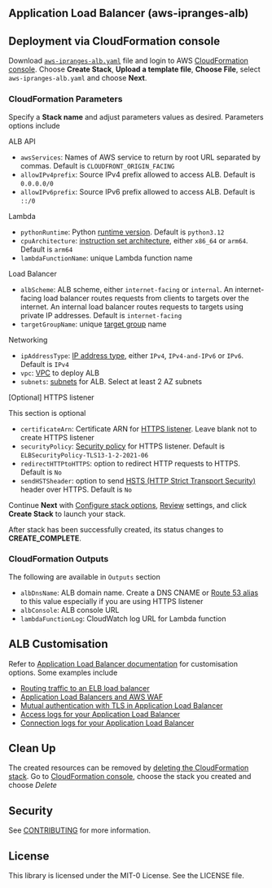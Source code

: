 ## Application Load Balancer (aws-ipranges-alb)

## Deployment via CloudFormation console
Download [`aws-ipranges-alb.yaml`](aws-ipranges-alb.yaml) file and login to AWS [CloudFormation console](https://console.aws.amazon.com/cloudformation/home#/stacks/create/template). Choose **Create Stack**, **Upload a template file**, **Choose File**, select `aws-ipranges-alb.yaml` and choose **Next**.

### CloudFormation Parameters
Specify a **Stack name** and adjust parameters values as desired. Parameters options include

ALB API
- `awsServices`: Names of AWS service to return by root URL separated by commas. Default is `CLOUDFRONT_ORIGIN_FACING`
- `allowIPv4prefix`: Source IPv4 prefix allowed to access ALB. Default is `0.0.0.0/0`
- `allowIPv6prefix`: Source IPv6 prefix allowed to access ALB. Default is `::/0`

Lambda
- `pythonRuntime`: Python [runtime version](https://docs.aws.amazon.com/lambda/latest/dg/lambda-python.html). Default is `python3.12`
- `cpuArchitecture`: [instruction set architecture](https://docs.aws.amazon.com/lambda/latest/dg/foundation-arch.html), either `x86_64` or `arm64`. Default is `arm64`
- `lambdaFunctionName`: unique Lambda function name

Load Balancer
- `albScheme`: ALB scheme, either `internet-facing` or `internal`. An internet-facing load balancer routes requests from clients to targets over the internet. An internal load balancer routes requests to targets using private IP addresses. Default is `internet-facing`
- `targetGroupName`: unique [target group](https://docs.aws.amazon.com/elasticloadbalancing/latest/application/load-balancer-target-groups.html) name

Networking
- `ipAddressType`: [IP address type](https://docs.aws.amazon.com/elasticloadbalancing/latest/application/application-load-balancers.html#ip-address-type), either `IPv4`, `IPv4-and-IPv6` or `IPv6`. Default is `IPv4`
- `vpc`: [VPC](https://docs.aws.amazon.com/vpc/latest/userguide/what-is-amazon-vpc.html) to deploy ALB
- `subnets`: [subnets](https://docs.aws.amazon.com/elasticloadbalancing/latest/application/application-load-balancers.html#subnets-load-balancer) for ALB. Select at least 2 AZ subnets

[Optional] HTTPS listener

This section is optional
- `certificateArn`: Certificate ARN for [HTTPS listener](https://docs.aws.amazon.com/elasticloadbalancing/latest/application/create-https-listener.html). Leave blank not to create HTTPS listener
- `securityPolicy`: [Security policy](https://docs.aws.amazon.com/elasticloadbalancing/latest/application/create-https-listener.html#describe-ssl-policies) for HTTPS listener. Default is `ELBSecurityPolicy-TLS13-1-2-2021-06`
- `redirectHTTPtoHTTPS`: option to redirect HTTP requests to HTTPS. Default is `No`
- `sendHSTSheader`: option to send [HSTS (HTTP Strict Transport Security)](https://cheatsheetseries.owasp.org/cheatsheets/HTTP_Strict_Transport_Security_Cheat_Sheet.html) header over HTTPS. Default is `No`

Continue **Next** with [Configure stack options](https://docs.aws.amazon.com/AWSCloudFormation/latest/UserGuide/cfn-console-add-tags.html), [Review](https://docs.aws.amazon.com/AWSCloudFormation/latest/UserGuide/cfn-using-console-create-stack-review.html) settings, and click **Create Stack** to launch your stack. 

After stack has been successfully created, its status changes to **CREATE_COMPLETE**. 

### CloudFormation Outputs
The following are available in `Outputs` section 
- `albDnsName`: ALB domain name. Create a DNS CNAME or [Route 53 alias](https://docs.aws.amazon.com/Route53/latest/DeveloperGuide/resource-record-sets-choosing-alias-non-alias.html) to this value especially if you are using HTTPS listener
- `albConsole`: ALB console URL
- `lambdaFunctionLog`: CloudWatch log URL for Lambda function

## ALB Customisation
Refer to [Application Load Balancer documentation](https://docs.aws.amazon.com/elasticloadbalancing/latest/application/introduction.html) for customisation options. Some examples include
- [Routing traffic to an ELB load balancer](https://docs.aws.amazon.com/Route53/latest/DeveloperGuide/routing-to-elb-load-balancer.html)
- [Application Load Balancers and AWS WAF](https://docs.aws.amazon.com/elasticloadbalancing/latest/application/application-load-balancers.html#load-balancer-waf)
- [Mutual authentication with TLS in Application Load Balancer](https://docs.aws.amazon.com/elasticloadbalancing/latest/application/mutual-authentication.html)
- [Access logs for your Application Load Balancer](https://docs.aws.amazon.com/elasticloadbalancing/latest/application/load-balancer-access-logs.html)
- [Connection logs for your Application Load Balancer](https://docs.aws.amazon.com/elasticloadbalancing/latest/application/load-balancer-connection-logs.html)

## Clean Up
The created resources can be removed by [deleting the CloudFormation stack](https://docs.aws.amazon.com/AWSCloudFormation/latest/UserGuide/cfn-console-delete-stack.html). Go to [CloudFormation console](https://console.aws.amazon.com/cloudformation/), choose the stack you created and choose *Delete* 

## Security

See [CONTRIBUTING](CONTRIBUTING.md#security-issue-notifications) for more information.

## License

This library is licensed under the MIT-0 License. See the LICENSE file.

